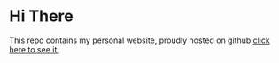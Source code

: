 # Hi There

This repo contains my personal website, proudly hosted on github [click here to see it.](https://priteshjha4u.github.io)